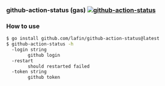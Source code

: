 ### github-action-status (gas) [![github-action-status](https://github.com/lafin/github-action-status/actions/workflows/app.yml/badge.svg)](https://github.com/lafin/github-action-status/actions/workflows/app.yml)

### How to use

```sh
$ go install github.com/lafin/github-action-status@latest
$ github-action-status -h
  -login string
    	github login
  -restart
    	should restarted failed
  -token string
    	github token
```
